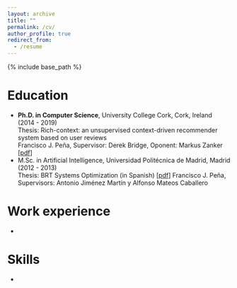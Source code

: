 ```yaml
---
layout: archive
title: ""
permalink: /cv/
author_profile: true
redirect_from:
  - /resume
---
```


{% include base_path %}

Education
======
* **Ph.D. in Computer Science**, University College Cork, Cork, Ireland (2014 - 2019)<br>
  Thesis: Rich-context: an unsupervised context-driven recommender system based on user reviews<br>
  Francisco J. Peña, Supervisor: Derek Bridge, Oponent: Markus Zanker \[[pdf](http://melqkiades.github.io/files/download/thesis/phd-thesis.pdf)\]
* M.Sc. in Artificial Intelligence, Universidad Politécnica de Madrid, Madrid (2012 - 2013)<br>
  Thesis: BRT Systems Optimization (in Spanish) \[[pdf](http://melqkiades.github.io/files/download/thesis/msc-thesis.pdf)\]
  Francisco J. Peña, Supervisors: Antonio Jiménez Martín y Alfonso Mateos Caballero

Work experience
======
* 
  
Skills
======
* 

